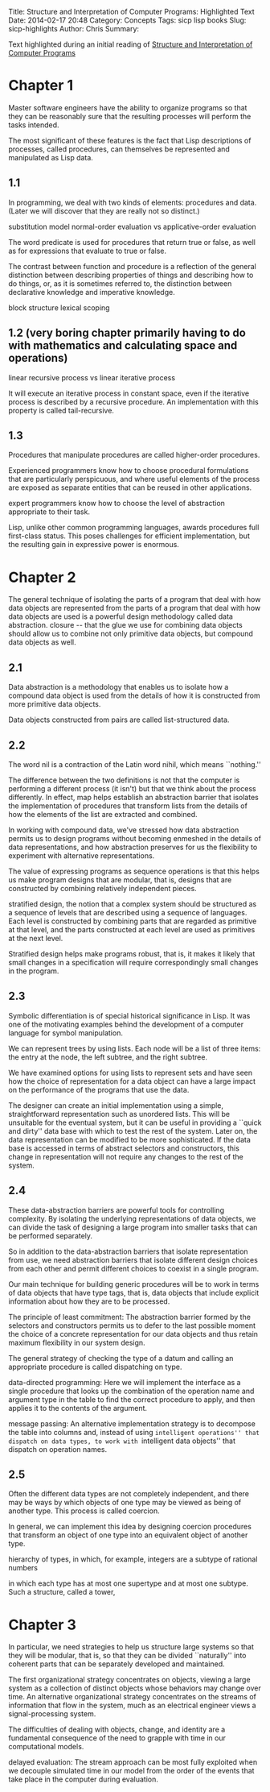 Title: Structure and Interpretation of Computer Programs: Highlighted Text
Date: 2014-02-17 20:48
Category: Concepts
Tags: sicp lisp books
Slug: sicp-highlights
Author: Chris
Summary: 

Text highlighted during an initial reading of
[Structure and Interpretation of Computer Programs](http://mitpress.mit.edu/sicp/full-text/book/book-Z-H-10.html)

# Chapter 1

Master software engineers have the ability to organize programs so that they can be reasonably sure that the resulting processes will perform the tasks intended.

The most significant of these features is the fact that Lisp descriptions of processes, called procedures, can themselves be represented and manipulated as Lisp data.

## 1.1

In programming, we deal with two kinds of elements: procedures and data. (Later we will discover that they are really not so distinct.)

substitution model
normal-order evaluation vs applicative-order evaluation

The word predicate is used for procedures that return true or false, as well as for expressions that evaluate to true or false.

The contrast between function and procedure is a reflection of the general distinction between describing properties of things and describing how to do things, or, as it is sometimes referred to, the distinction between declarative knowledge and imperative knowledge.

block structure
lexical scoping

## 1.2 (very boring chapter primarily having to do with mathematics and calculating space and operations)

linear recursive process vs linear iterative process

It will execute an iterative process in constant space, even if the iterative process is described by a recursive procedure. An implementation with this property is called tail-recursive.

## 1.3

Procedures that manipulate procedures are called higher-order procedures.

 Experienced programmers know how to choose procedural formulations that are particularly perspicuous, and where useful elements of the process are exposed as separate entities that can be reused in other applications.

expert programmers know how to choose the level of abstraction appropriate to their task.

Lisp, unlike other common programming languages, awards procedures full first-class status. This poses challenges for efficient implementation, but the resulting gain in expressive power is enormous.

# Chapter 2

The general technique of isolating the parts of a program that deal with how data objects are represented from the parts of a program that deal with how data objects are used is a powerful design methodology called data abstraction.
closure -- that the glue we use for combining data objects should allow us to combine not only primitive data objects, but compound data objects as well.

## 2.1

Data abstraction is a methodology that enables us to isolate how a compound data object is used from the details of how it is constructed from more primitive data objects.

 Data objects constructed from pairs are called list-structured data.

## 2.2

The word nil is a contraction of the Latin word nihil, which means ``nothing.''

The difference between the two definitions is not that the computer is performing a different process (it isn't) but that we think about the process differently. In effect, map helps establish an abstraction barrier that isolates the implementation of procedures that transform lists from the details of how the elements of the list are extracted and combined.

In working with compound data, we've stressed how data abstraction permits us to design programs without becoming enmeshed in the details of data representations, and how abstraction preserves for us the flexibility to experiment with alternative representations.

The value of expressing programs as sequence operations is that this helps us make program designs that are modular, that is, designs that are constructed by combining relatively independent pieces.

stratified design, the notion that a complex system should be structured as a sequence of levels that are described using a sequence of languages. Each level is constructed by combining parts that are regarded as primitive at that level, and the parts constructed at each level are used as primitives at the next level.

Stratified design helps make programs robust, that is, it makes it likely that small changes in a specification will require correspondingly small changes in the program.

## 2.3

 Symbolic differentiation is of special historical significance in Lisp. It was one of the motivating examples behind the development of a computer language for symbol manipulation. 

We can represent trees by using lists. Each node will be a list of three items: the entry at the node, the left subtree, and the right subtree.

We have examined options for using lists to represent sets and have seen how the choice of representation for a data object can have a large impact on the performance of the programs that use the data.

The designer can create an initial implementation using a simple, straightforward representation such as unordered lists. This will be unsuitable for the eventual system, but it can be useful in providing a ``quick and dirty'' data base with which to test the rest of the system. Later on, the data representation can be modified to be more sophisticated. If the data base is accessed in terms of abstract selectors and constructors, this change in representation will not require any changes to the rest of the system.

## 2.4

These data-abstraction barriers are powerful tools for controlling complexity. By isolating the underlying representations of data objects, we can divide the task of designing a large program into smaller tasks that can be performed separately. 

So in addition to the data-abstraction barriers that isolate representation from use, we need abstraction barriers that isolate different design choices from each other and permit different choices to coexist in a single program. 

Our main technique for building generic procedures will be to work in terms of data objects that have type tags, that is, data objects that include explicit information about how they are to be processed.

The principle of least commitment: The abstraction barrier formed by the selectors and constructors permits us to defer to the last possible moment the choice of a concrete representation for our data objects and thus retain maximum flexibility in our system design.

The general strategy of checking the type of a datum and calling an appropriate procedure is called dispatching on type.

data-directed programming: Here we will implement the interface as a single procedure that looks up the combination of the operation name and argument type in the table to find the correct procedure to apply, and then applies it to the contents of the argument.

message passing: An alternative implementation strategy is to decompose the table into columns and, instead of using ``intelligent operations'' that dispatch on data types, to work with ``intelligent data objects'' that dispatch on operation names.

## 2.5

Often the different data types are not completely independent, and there may be ways by which objects of one type may be viewed as being of another type. This process is called coercion.

In general, we can implement this idea by designing coercion procedures that transform an object of one type into an equivalent object of another type.

hierarchy of types, in which, for example, integers are a subtype of rational numbers

in which each type has at most one supertype and at most one subtype. Such a structure, called a tower,

# Chapter 3

In particular, we need strategies to help us structure large systems so that they will be modular, that is, so that they can be divided ``naturally'' into coherent parts that can be separately developed and maintained.

The first organizational strategy concentrates on objects, viewing a large system as a collection of distinct objects whose behaviors may change over time. An alternative organizational strategy concentrates on the streams of information that flow in the system, much as an electrical engineer views a signal-processing system.

The difficulties of dealing with objects, change, and identity are a fundamental consequence of the need to grapple with time in our computational models.

delayed evaluation: The stream approach can be most fully exploited when we decouple simulated time in our model from the order of the events that take place in the computer during evaluation.
